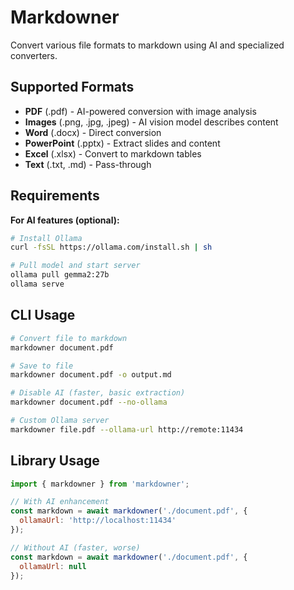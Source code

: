 # Markdowner

Convert various file formats to markdown using AI and specialized converters.

## Supported Formats

- **PDF** (.pdf) - AI-powered conversion with image analysis
- **Images** (.png, .jpg, .jpeg) - AI vision model describes content
- **Word** (.docx) - Direct conversion
- **PowerPoint** (.pptx) - Extract slides and content
- **Excel** (.xlsx) - Convert to markdown tables
- **Text** (.txt, .md) - Pass-through

## Requirements

**For AI features (optional):**
```bash
# Install Ollama
curl -fsSL https://ollama.com/install.sh | sh

# Pull model and start server
ollama pull gemma2:27b
ollama serve
```

## CLI Usage

```bash
# Convert file to markdown
markdowner document.pdf

# Save to file
markdowner document.pdf -o output.md

# Disable AI (faster, basic extraction)
markdowner document.pdf --no-ollama

# Custom Ollama server
markdowner file.pdf --ollama-url http://remote:11434
```

## Library Usage

```javascript
import { markdowner } from 'markdowner';

// With AI enhancement
const markdown = await markdowner('./document.pdf', {
  ollamaUrl: 'http://localhost:11434'
});

// Without AI (faster, worse)
const markdown = await markdowner('./document.pdf', {
  ollamaUrl: null
});
```
